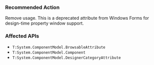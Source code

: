 ### Recommended Action
Remove usage.  This is a deprecated attribute from Windows Forms for design-time property window support.

### Affected APIs
* `T:System.ComponentModel.BrowsableAttribute`
* `T:System.ComponentModel.Component`
* `T:System.ComponentModel.DesignerCategoryAttribute`
